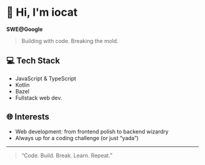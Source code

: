 # 👋 Hi, I'm iocat

**SWE@Google**  
> Building with code. Breaking the mold.

## 💻 Tech Stack
- JavaScript & TypeScript
- Kotlin
- Bazel
- Fullstack web dev.
  
## 🌐 Interests
- Web development: from frontend polish to backend wizardry
- Always up for a coding challenge (or just “yada”)

---

> “Code. Build. Break. Learn. Repeat.” 
